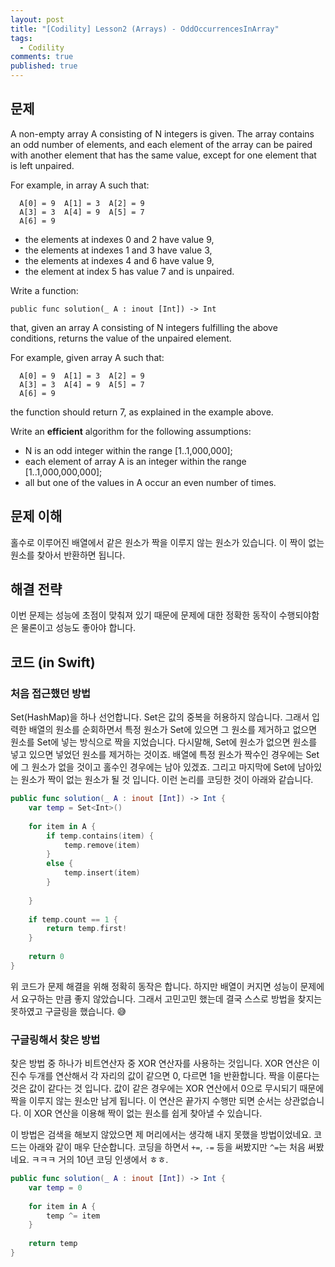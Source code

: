 ```yaml
---
layout: post
title: "[Codility] Lesson2 (Arrays) - OddOccurrencesInArray"
tags: 
  - Codility
comments: true
published: true
---
```


## 문제
A non-empty array A consisting of N integers is given. The array contains an odd number of elements, and each element of the array can be paired with another element that has the same value, except for one element that is left unpaired.

For example, in array A such that:

```
  A[0] = 9  A[1] = 3  A[2] = 9
  A[3] = 3  A[4] = 9  A[5] = 7
  A[6] = 9
```

- the elements at indexes 0 and 2 have value 9,
- the elements at indexes 1 and 3 have value 3,
- the elements at indexes 4 and 6 have value 9,
- the element at index 5 has value 7 and is unpaired.

Write a function:

`
public func solution(_ A : inout [Int]) -> Int
`

that, given an array A consisting of N integers fulfilling the above conditions, returns the value of the unpaired element.

For example, given array A such that:

```
  A[0] = 9  A[1] = 3  A[2] = 9
  A[3] = 3  A[4] = 9  A[5] = 7
  A[6] = 9
```
  
the function should return 7, as explained in the example above.

Write an **efficient** algorithm for the following assumptions:

- N is an odd integer within the range [1..1,000,000];
- each element of array A is an integer within the range [1..1,000,000,000];
- all but one of the values in A occur an even number of times.


## 문제 이해
홀수로 이루어진 배열에서 같은 원소가 짝을 이루지 않는 원소가 있습니다. 이 짝이 없는 원소를 찾아서 반환하면 됩니다. 

## 해결 전략
이번 문제는 성능에 초점이 맞춰져 있기 때문에 문제에 대한 정확한 동작이 수행되야함은 물론이고 성능도 좋아야 합니다.


## 코드 (in Swift)

### 처음 접근했던 방법
Set(HashMap)을 하나 선언합니다. Set은 값의 중복을 허용하지 않습니다. 그래서 입력한 배열의 원소를 순회하면서 특정 원소가 Set에 있으면 그 원소를 제거하고 없으면 원소를 Set에 넣는 방식으로 짝을 지었습니다.
다시말해, Set에 원소가 없으면 원소를 넣고 있으면 넣었던 원소를 제거하는 것이죠. 배열에 특정 원소가 짝수인 경우에는 Set에 그 원소가 없을 것이고 홀수인 경우에는 남아 있겠죠. 그리고 마지막에 Set에 남아있는 원소가 짝이 없는 원소가 될 것 입니다. 이런 논리를 코딩한 것이 아래와 같습니다.

```swift
public func solution(_ A : inout [Int]) -> Int {
    var temp = Set<Int>()
    
    for item in A {
        if temp.contains(item) {
            temp.remove(item)
        }
        else {
            temp.insert(item)
        }
        
    }
    
    if temp.count == 1 {
        return temp.first!
    }
    
    return 0
}
```
위 코드가 문제 해결을 위해 정확히 동작은 합니다. 하지만 배열이 커지면 성능이 문제에서 요구하는 만큼 좋지 않았습니다. 그래서 고민고민 했는데 결국 스스로 방법을 찾지는 못하였고 구글링을 했습니다. 😅

### 구글링해서 찾은 방법
찾은 방법 중 하나가 비트연산자 중 XOR 연산자를 사용하는 것입니다. XOR 연산은 이진수 두개를 연산해서 각 자리의 값이 같으면 0, 다르면 1을 반환합니다. 짝을 이룬다는 것은 값이 같다는 것 입니다. 값이 같은 경우에는 XOR 연산에서 0으로 무시되기 때문에 짝을 이루지 않는 원소만 남게 됩니다. 이 연산은 끝가지 수행만 되면 순서는 상관없습니다. 이 XOR 연산을 이용해 짝이 없는 원소를 쉽게 찾아낼 수 있습니다. 

이 방법은 검색을 해보지 않았으면 제 머리에서는 생각해 내지 못했을 방법이었네요. 코드는 아래와 같이 매우 단순합니다. 코딩을 하면서 `+=`, `-=` 등을 써봤지만 `^=`는 처음 써봤네요. ㅋㅋㅋ 거의 10년 코딩 인생에서 ㅎㅎ. 

```swift
public func solution(_ A : inout [Int]) -> Int {
    var temp = 0
    
    for item in A {
        temp ^= item
    }
    
    return temp
}
```